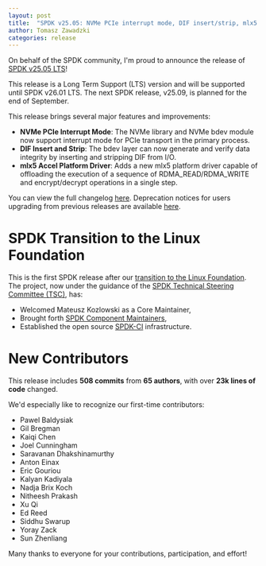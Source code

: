 ```yaml
---
layout: post
title:  "SPDK v25.05: NVMe PCIe interrupt mode, DIF insert/strip, mlx5 accel platform driver"
author: Tomasz Zawadzki
categories: release
---
```


On behalf of the SPDK community, I'm proud to announce the release of
[SPDK v25.05 LTS](https://github.com/spdk/spdk/releases/tag/v25.05)!

This release is a Long Term Support (LTS) version and will be supported until SPDK v26.01 LTS.
The next SPDK release, v25.09, is planned for the end of September.

This release brings several major features and improvements:
 - **NVMe PCIe Interrupt Mode**: The NVMe library and NVMe bdev module now support
 interrupt mode for PCIe transport in the primary process.
 - **DIF Insert and Strip**: The bdev layer can now generate and verify data integrity by
 inserting and stripping DIF from I/O.
 - **mlx5 Accel Platform Driver**: Adds a new mlx5 platform driver capable of offloading
 the execution of a sequence of RDMA_READ/RDMA_WRITE and encrypt/decrypt operations in a single step.

You can view the full changelog [here](https://github.com/spdk/spdk/releases/tag/v25.05).
Deprecation notices for users upgrading from previous releases are available
[here](https://github.com/spdk/spdk/blob/v25.05/deprecation.md).

# SPDK Transition to the Linux Foundation

This is the first SPDK release after our [transition to the Linux Foundation](https://spdk.io/news/2024/12/05/LF/).
The project, now under the guidance of the
[SPDK Technical Steering Committee (TSC)](https://spdk.io/community/#technical-steering-committee-tsc), has:
 - Welcomed Mateusz Kozlowski as a Core Maintainer,
 - Brought forth [SPDK Component Maintainers](https://github.com/spdk/spdk/blob/master/MAINTAINERS),
 - Established the open source [SPDK-CI](https://github.com/spdk/spdk-ci/) infrastructure.

# New Contributors

This release includes **508 commits** from **65 authors**, with over **23k lines of code** changed.

We'd especially like to recognize our first-time contributors:
 - Pawel Baldysiak
 - Gil Bregman
 - Kaiqi Chen
 - Joel Cunningham
 - Saravanan Dhakshinamurthy
 - Anton Einax
 - Eric Gouriou
 - Kalyan Kadiyala
 - Nadja Brix Koch
 - Nitheesh Prakash
 - Xu Qi
 - Ed Reed
 - Siddhu Swarup
 - Yoray Zack
 - Sun Zhenliang

Many thanks to everyone for your contributions, participation, and effort!
